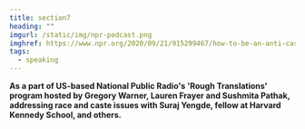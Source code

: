```yaml
---
title: section7
heading: ""
imgurl: /static/img/npr-podcast.png
imghref: https://www.npr.org/2020/09/21/915299467/how-to-be-an-anti-casteist
tags:
  - speaking
---
```

**As a part of US-based National Public Radio's 'Rough Translations' program hosted by Gregory Warner, Lauren Frayer and Sushmita Pathak, addressing race and caste issues with Suraj Yengde, fellow at Harvard Kennedy School, and others.**